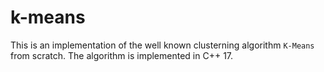 # k-means
This is an implementation of the well known clusterning algorithm `K-Means` from scratch. The algorithm is implemented in C++ 17.
